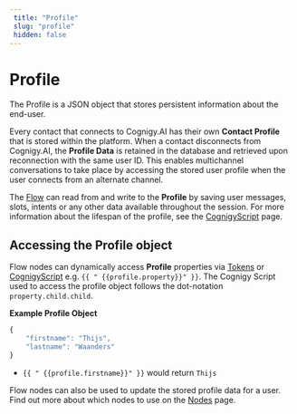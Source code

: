 ```yaml
---
 title: "Profile" 
 slug: "profile" 
 hidden: false 
---
```

# Profile

The Profile is a JSON object that stores persistent information about the end-user.

Every contact that connects to Cognigy.AI has their own **Contact Profile** that is stored within the platform. When a contact disconnects from Cognigy.AI, the **Profile Data** is retained in the database and retrieved upon reconnection with the same user ID. This enables multichannel conversations to take place by accessing the stored user profile when the user connects from an alternate channel.

The [Flow](../../build/flows/overview.md) can read from and write to the **Profile** by saving user messages, slots, intents or any other data available throughout the session. For more information about the lifespan of the profile, see the [CognigyScript](../../build/cognigyscript.md) page.

## Accessing the Profile object


Flow nodes can dynamically access **Profile** properties via [Tokens](../../build/tokens.md) or [CognigyScript](../../build/cognigyscript.md) e.g. `{{ " {{profile.property}}" }}`. The Cognigy Script used to access the profile object follows the dot-notation `property.child.child`.

**Example Profile Object**

```JavaScript
{
    "firstname": "Thijs",
    "lastname": "Waanders"
}
```

* `{{ " {{profile.firstname}}" }}` would return `Thijs`

Flow nodes can also be used to update the stored profile data for a user. Find out more about which nodes to use on the [Nodes](../../build/node-reference/analytics/overview.md) page.